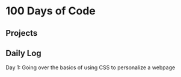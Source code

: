 # 100 Days of Code 

## Projects

## Daily Log
Day 1: Going over the basics of using CSS to personalize a webpage 
